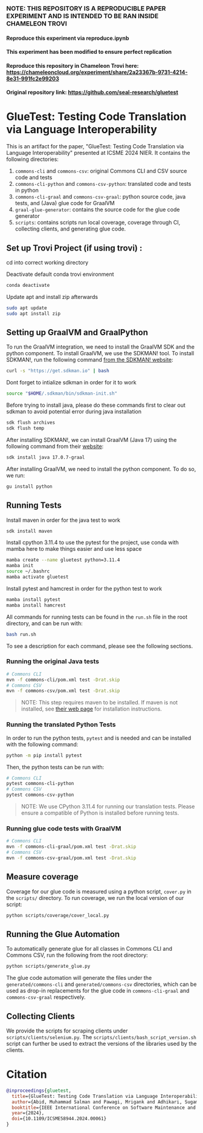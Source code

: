 ### NOTE: THIS REPOSITORY IS A REPRODUCIBLE PAPER EXPERIMENT AND IS INTENDED TO BE RAN INSIDE CHAMELEON TROVI
#### Reproduce this experiment via reproduce.ipynb
#### This experiment has been modified to ensure perfect replication
#### Reproduce this repository in Chameleon Trovi here: https://chameleoncloud.org/experiment/share/2a23367b-9731-4214-8e31-991fc2e99203
#### Original repository link: https://github.com/seal-research/gluetest

# GlueTest: Testing Code Translation via Language Interoperability

This is an artifact for the paper, "GlueTest: Testing Code Translation via Language Interoperability" presented at ICSME 2024 NIER. It contains the following directories: 

1. `commons-cli` and `commons-csv`: original Commons CLI and CSV source code and tests
2. `commons-cli-python` and `commons-csv-python`: translated code and tests in python
3. `commons-cli-graal` and `commons-csv-graal`: python source code, java tests, and (Java) glue code for GraalVM
4. `graal-glue-generator`: contains the source code for the glue code generator
5. `scripts`: contains scripts run local coverage, coverage through CI, collecting clients, and generating glue code.

## Set up Trovi Project (if using trovi) :

cd into correct working directory

Deactivate default conda trovi environment
```bash
conda deactivate
```

Update apt and install zip afterwards
```bash
sudo apt update
sudo apt install zip
```

## Setting up GraalVM and GraalPython

To run the GraalVM integration, we need to install the GraalVM SDK and the python component. To install GraalVM, we use the SDKMAN! tool. To install SDKMAN!, run the following command [from the SDKMAN! website](https://sdkman.io/install):
```bash
curl -s "https://get.sdkman.io" | bash
```
Dont forget to intialize sdkman in order for it to work
```bash
source "$HOME/.sdkman/bin/sdkman-init.sh"
```
Before trying to install java, please do these commands first to clear out sdkman to avoid potential error during java installation
```bash
sdk flush archives
sdk flush temp
```
After installing SDKMAN!, we can install GraalVM (Java 17) using the following command from their [website](https://www.graalvm.org/downloads/):
```bash
sdk install java 17.0.7-graal
```
After installing GraalVM, we need to install the python component. To do so, we run:
```bash
gu install python
```

## Running Tests
Install maven in order for the java test to work
```bash
sdk install maven
```
Install cpython 3.11.4 to use the pytest for the project, use conda with mamba here to make things easier and use less space
```bash
mamba create --name gluetest python=3.11.4
mamba init
source ~/.bashrc
mamba activate gluetest
```
Install pytest and hamcrest in order for the python test to work
```bash
mamba install pytest
mamba install hamcrest
```
All commands for running tests can be found in the `run.sh` file in the root directory, and can be run with:
```bash
bash run.sh
```

To see a description for each command, please see the following sections.


### Running the original Java tests
```bash
# Commons CLI
mvn -f commons-cli/pom.xml test -Drat.skip
# Commons CSV
mvn -f commons-csv/pom.xml test -Drat.skip
```
> NOTE: This step requires maven to be installed. If maven is not installed, see [their web page](https://maven.apache.org/install.html) for installation instructions.

### Running the translated Python Tests

In order to run the python tests, `pytest` and is needed and can be installed with the following command:
```bash
python -m pip install pytest
```
Then, the python tests can be run with:
```bash
# Commons CLI
pytest commons-cli-python
# Commons CSV
pytest commons-csv-python
```
> NOTE: We use CPython 3.11.4 for running our translation tests. Please ensure a compatible of Python is installed before running tests.

### Running glue code tests with GraalVM
```bash
# Commons CLI
mvn -f commons-cli-graal/pom.xml test -Drat.skip
# Commons CSV
mvn -f commons-csv-graal/pom.xml test -Drat.skip
```

## Measure coverage
Coverage for our glue code is measured using a python script, `cover.py` in the `scripts/` directory. To run coverage, we run the local version of our script:
```bash
python scripts/coverage/cover_local.py 
```

## Running the Glue Automation
To automatically generate glue for all classes in Commons CLI and Commons CSV, run the following from the root directory:
```bash
python scripts/generate_glue.py
```

The glue code automation will generate the files under the `generated/commons-cli` and `generated/commons-csv` directories, which can be used as drop-in replacements for the glue code in `commons-cli-graal` and `commons-csv-graal` respectively.

## Collecting Clients
We provide the scripts for scraping clients under `scripts/clients/selenium.py`. The `scripts/clients/bash_script_version.sh` script can further be used to extract the versions of the libraries used by the clients.

# Citation

```bibtex
@inproceedings{gluetest,
  title={GlueTest: Testing Code Translation via Language Interoperability}, 
  author={Abid, Muhammad Salman and Pawagi, Mrigank and Adhikari, Sugam and Cheng, Xuyan and Badr, Ryed and Wahiduzzaman, Md and Rathi, Vedant and Qi, Ronghui and Li, Choiyin and Liu, Lu and Naidu, Rohit Sai and Lin, Licheng and Liu, Que and Palak, Asif Zubayer and Haque, Mehzabin and Chen, Xinyu and Marinov, Darko and Dutta, Saikat}, 
  booktitle={IEEE International Conference on Software Maintenance and Evolution},
  year={2024},
  doi={10.1109/ICSME58944.2024.00061}
}
```
